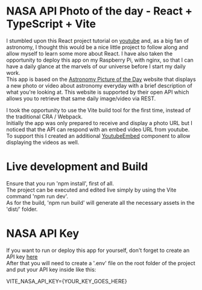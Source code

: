 # NASA API Photo of the day - React + TypeScript + Vite

I stumbled upon this React project tutorial on [youtube](https://youtu.be/82PXenL4MGg?t=2646) and, as a big fan of astronomy, I thought this would be a nice little project to follow along and allow myself to learn some more about React. I have also taken the opportunity to deploy this app on my Raspberry Pi, with nginx, so that I can have a daily glance at the marvels of our universe before I start my daily work.\
This app is based on the [Astronomy Picture of the Day](https://apod.nasa.gov/apod/astropix.html) website that displays a new photo or video about astronomy everyday with a brief description of what you're looking at. This website is supported by their open API which allows you to retrieve that same daily image/video via REST.

I took the opportunity to use the Vite build tool for the first time, instead of the traditional CRA / Webpack.\
Initially the app was only prepared to receive and display a photo URL but I noticed that the API can respond with an embed video URL from youtube. To support this I created an additional [YoutubeEmbed](/src/components/YoutubeEmbed.tsx) component to allow displaying the videos as well.

# Live development and Build

Ensure that you run 'npm install', first of all.\
The project can be executed and edited live simply by using the Vite command 'npm run dev'.\
As for the build, 'npm run build' will generate all the necessary assets in the 'dist/' folder.

# NASA API Key

If you want to run or deploy this app for yourself, don't forget to create an API key [here](https://api.nasa.gov/)\
After that you will need to create a '.env' file on the root folder of the project and put your API key inside like this:

VITE_NASA_API_KEY={YOUR_KEY_GOES_HERE}